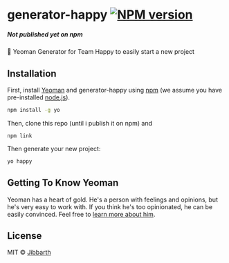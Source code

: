 # generator-happy [![NPM version][npm-image]][npm-url] 
##### *Not published yet on npm*

:metal: Yeoman Generator for Team Happy to easily start a new project


## Installation

First, install [Yeoman](http://yeoman.io) and generator-happy using [npm](https://www.npmjs.com/) (we assume you have pre-installed [node.js](https://nodejs.org/)).

```bash
npm install -g yo
```

Then, clone this repo (until i publish it on npm) and
```
npm link
```

Then generate your new project:

```bash
yo happy
```

## Getting To Know Yeoman

Yeoman has a heart of gold. He&#39;s a person with feelings and opinions, but he&#39;s very easy to work with. If you think he&#39;s too opinionated, he can be easily convinced. Feel free to [learn more about him](http://yeoman.io/).

## License

MIT © [Jibbarth]()


[npm-image]: https://badge.fury.io/js/generator-happy.svg
[npm-url]: https://npmjs.org/package/generator-happy
[travis-image]: https://travis-ci.org/Jibbarth/generator-happy.svg?branch=master
[travis-url]: https://travis-ci.org/Jibbarth/generator-happy
[daviddm-image]: https://david-dm.org/Jibbarth/generator-happy.svg?theme=shields.io
[daviddm-url]: https://david-dm.org/Jibbarth/generator-happy
